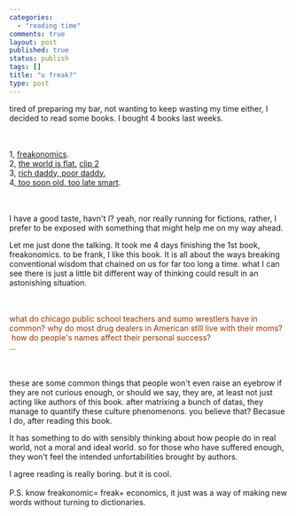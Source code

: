 ```yaml
--- 
categories: 
  - "reading time"
comments: true
layout: post
published: true
status: publish
tags: []
title: "u freak?"
type: post
---
```

<div id="msgcns!3725CC0EE38B1F6!1139" class="bvMsg">tired of preparing my bar, not wanting to keep wasting my time either, I decided to read some books. I bought 4 books last weeks.

<br><br>1, <a href="http://www.freakonomics.com/">freakonomics</a>.
<br>2, <a href="http://www.answers.com/main/ntquery?s=the+world+is+flat&gwp=13">the world is flat.</a>    <a href="http://guancha.gmw.cn/show.aspx?id=2566">clip 2</a><br>3, <a href="http://en.wikipedia.org/wiki/Rich_Dad,_Poor_Dad">rich daddy, poor daddy.</a>
<br>4,<a href="http://www.powells.com/cgi-bin/biblio?isbn=1569244197"> too soon old, too late smart</a>.

<br><img src="http://content.answers.com/main/content/wp/en/6/63/Freakonomics.jpg" alt=""><br><br>I have a good taste, havn't I? yeah, nor really running for fictions, rather, I prefer to be exposed with something that might help me on my way ahead.

Let me just done the talking. It took me 4 days finishing the 1st book, freakonomics. to be frank, I like this book. It is all about the ways breaking conventional wisdom that chained on us for far too long a time. what I can see there is just a little bit different way of thinking could result in an astonishing situation.

<br><br><span style="color:rgb(153,51,0);">what do chicago public school teachers and sumo wrestlers have in common?
why do most drug dealers in American still live with their moms?</span><br style="color:rgb(153,51,0);"><span style="color:rgb(153,51,0);"> how do people's names affect their personal success?
</span><br style="color:rgb(153,51,0);"><span style="color:rgb(153,51,0);">...

</span><br><br>these are some common things that people won't even raise an eyebrow if they are not curious enough, or should we say, they are, at least not just acting like authors of this book. after matrixing a bunch of datas, they manage to quantify these culture phenomenons. you believe that? Becasue I do, after reading this book.

It has something to do with sensibly thinking about how people do in real world, not a moral and ideal world. so for those who have suffered enough, they won't feel the intended unfortabilities brought by authors.

I agree reading is really boring. but it is cool.<br><br> P.S. know freakonomic= freak+ economics, it just was a way of making new words without turning to dictionaries.</div>
